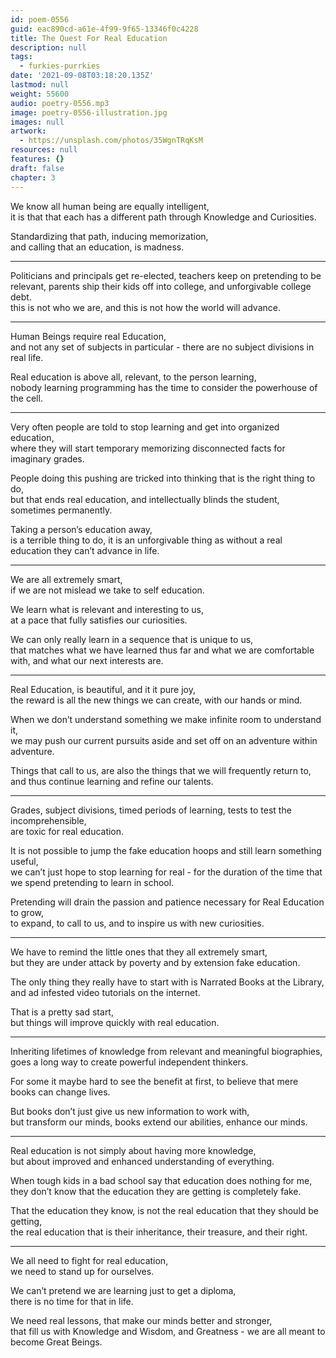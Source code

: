 ```yaml
---
id: poem-0556
guid: eac890cd-a61e-4f99-9f65-13346f0c4228
title: The Quest For Real Education
description: null
tags:
  - furkies-purrkies
date: '2021-09-08T03:18:20.135Z'
lastmod: null
weight: 55600
audio: poetry-0556.mp3
image: poetry-0556-illustration.jpg
images: null
artwork:
  - https://unsplash.com/photos/35WgnTRqKsM
resources: null
features: {}
draft: false
chapter: 3
---
```


We know all human being are equally intelligent,\
it is that that each has a different path through Knowledge and Curiosities.

Standardizing that path, inducing memorization,\
and calling that an education, is madness.

---

Politicians and principals get re-elected, teachers keep on pretending to be relevant, parents ship their kids off into college, and unforgivable college debt.\
this is not who we are, and this is not how the world will advance.

---

Human Beings require real Education,\
and not any set of subjects in particular - there are no subject divisions in real life.

Real education is above all, relevant, to the person learning,\
nobody learning programming has the time to consider the powerhouse of the cell.

---

Very often people are told to stop learning and get into organized education,\
where they will start temporary memorizing disconnected facts for imaginary grades.

People doing this pushing are tricked into thinking that is the right thing to do,\
but that ends real education, and intellectually blinds the student, sometimes permanently.

Taking a person’s education away,\
is a terrible thing to do, it is an unforgivable thing as without a real education they can’t advance in life.

---

We are all extremely smart,\
if we are not mislead we take to self education.

We learn what is relevant and interesting to us,\
at a pace that fully satisfies our curiosities.

We can only really learn in a sequence that is unique to us,\
that matches what we have learned thus far and what we are comfortable with, and what our next interests are.

---

Real Education, is beautiful, and it it pure joy,\
the reward is all the new things we can create, with our hands or mind.

When we don’t understand something we make infinite room to understand it,\
we may push our current pursuits aside and set off on an adventure within adventure.

Things that call to us, are also the things that we will frequently return to,\
and thus continue learning and refine our talents.

---

Grades, subject divisions, timed periods of learning, tests to test the incomprehensible,\
are toxic for real education.

It is not possible to jump the fake education hoops and still learn something useful,\
we can’t just hope to stop learning for real - for the duration of the time that we spend pretending to learn in school.

Pretending will drain the passion and patience necessary for Real Education to grow,\
to expand, to call to us, and to inspire us with new curiosities.

---

We have to remind the little ones that they all extremely smart,\
but they are under attack by poverty and by extension fake education.

The only thing they really have to start with is Narrated Books at the Library,\
and ad infested video tutorials on the internet.

That is a pretty sad start,\
but things will improve quickly with real education.

---

Inheriting lifetimes of knowledge from relevant and meaningful biographies,\
goes a long way to create powerful independent thinkers.

For some it maybe hard to see the benefit at first, to believe that mere books can change lives.

But books don’t just give us new information to work with,\
but transform our minds, books extend our abilities, enhance our minds.

---

Real education is not simply about having more knowledge,\
but about improved and enhanced understanding of everything.

When tough kids in a bad school say that education does nothing for me,\
they don’t know that the education they are getting is completely fake.

That the education they know, is not the real education that they should be getting,\
the real education that is their inheritance, their treasure, and their right.

---

We all need to fight for real education,\
we need to stand up for ourselves.

We can’t pretend we are learning just to get a diploma,\
there is no time for that in life.

We need real lessons, that make our minds better and stronger,\
that fill us with Knowledge and Wisdom, and Greatness - we are all meant to become Great Beings.
